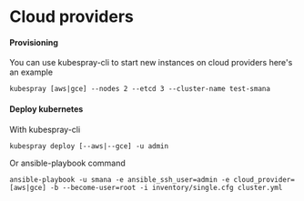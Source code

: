 Cloud providers
==============

#### Provisioning

You can use kubespray-cli to start new instances on cloud providers
here's an example
```
kubespray [aws|gce] --nodes 2 --etcd 3 --cluster-name test-smana
```

#### Deploy kubernetes

With kubespray-cli
```
kubespray deploy [--aws|--gce] -u admin
```

Or ansible-playbook command
```
ansible-playbook -u smana -e ansible_ssh_user=admin -e cloud_provider=[aws|gce] -b --become-user=root -i inventory/single.cfg cluster.yml
```
